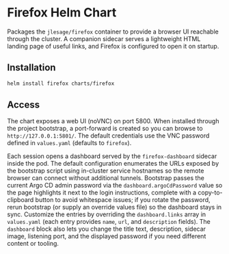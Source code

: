 # Firefox Helm Chart

Packages the `jlesage/firefox` container to provide a browser UI reachable through the cluster. A companion sidecar serves a lightweight HTML landing page of useful links, and Firefox is configured to open it on startup.

## Installation

```bash
helm install firefox charts/firefox
```

## Access

The chart exposes a web UI (noVNC) on port 5800. When installed through the project bootstrap, a port-forward is created so you can browse to `http://127.0.0.1:5801/`. The default credentials use the VNC password defined in `values.yaml` (defaults to `firefox`).

Each session opens a dashboard served by the `firefox-dashboard` sidecar inside the pod. The default configuration enumerates the URLs exposed by the bootstrap script using in-cluster service hostnames so the remote browser can connect without additional tunnels. Bootstrap passes the current Argo CD admin password via the `dashboard.argoCdPassword` value so the page highlights it next to the login instructions, complete with a copy-to-clipboard button to avoid whitespace issues; if you rotate the password, rerun bootstrap (or supply an override values file) so the dashboard stays in sync. Customize the entries by overriding the `dashboard.links` array in `values.yaml` (each entry provides `name`, `url`, and `description` fields). The `dashboard` block also lets you change the title text, description, sidecar image, listening port, and the displayed password if you need different content or tooling.

